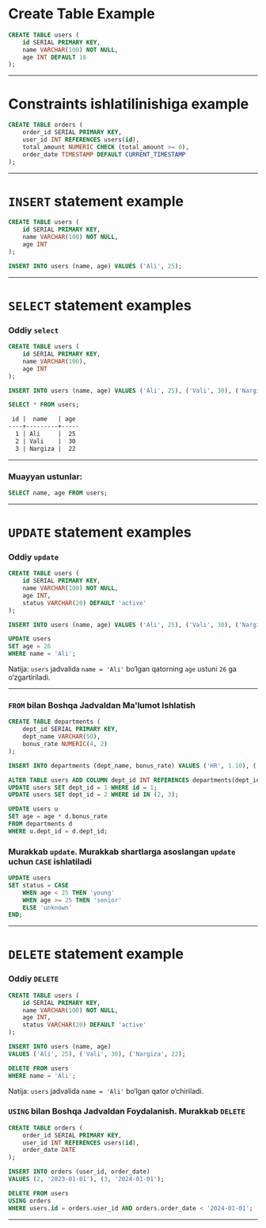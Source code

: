 # Create Table Example
```sql
CREATE TABLE users (
    id SERIAL PRIMARY KEY,
    name VARCHAR(100) NOT NULL,
    age INT DEFAULT 18
);
```
***
# Constraints ishlatilinishiga example
```sql
CREATE TABLE orders (
    order_id SERIAL PRIMARY KEY,
    user_id INT REFERENCES users(id),
    total_amount NUMERIC CHECK (total_amount >= 0),
    order_date TIMESTAMP DEFAULT CURRENT_TIMESTAMP
);
```
***
# `INSERT` statement example
```sql
CREATE TABLE users (
    id SERIAL PRIMARY KEY,
    name VARCHAR(100) NOT NULL,
    age INT
);

INSERT INTO users (name, age) VALUES ('Ali', 25);
```
***
# `SELECT` statement examples
### Oddiy `select`
```sql
CREATE TABLE users (
    id SERIAL PRIMARY KEY,
    name VARCHAR(100),
    age INT
);

INSERT INTO users (name, age) VALUES ('Ali', 25), ('Vali', 30), ('Nargiza', 22);

SELECT * FROM users;
```
```txt
 id |  name   | age
----+---------+-----
  1 | Ali     |  25
  2 | Vali    |  30
  3 | Nargiza |  22
```
***
### Muayyan ustunlar:
```sql
SELECT name, age FROM users;
```
***
# `UPDATE` statement examples
### Oddiy `update`
```sql
CREATE TABLE users (
    id SERIAL PRIMARY KEY,
    name VARCHAR(100) NOT NULL,
    age INT,
    status VARCHAR(20) DEFAULT 'active'
);

INSERT INTO users (name, age) VALUES ('Ali', 25), ('Vali', 30), ('Nargiza', 22);

UPDATE users
SET age = 26
WHERE name = 'Ali';
```
Natija: `users` jadvalida `name = 'Ali'` bo‘lgan qatorning `age` ustuni `26` ga o‘zgartiriladi.
***
### `FROM` bilan Boshqa Jadvaldan Ma'lumot Ishlatish
```sql
CREATE TABLE departments (
    dept_id SERIAL PRIMARY KEY,
    dept_name VARCHAR(50),
    bonus_rate NUMERIC(4, 2)
);

INSERT INTO departments (dept_name, bonus_rate) VALUES ('HR', 1.10), ('IT', 1.15);

ALTER TABLE users ADD COLUMN dept_id INT REFERENCES departments(dept_id);
UPDATE users SET dept_id = 1 WHERE id = 1;
UPDATE users SET dept_id = 2 WHERE id IN (2, 3);

UPDATE users u
SET age = age * d.bonus_rate
FROM departments d
WHERE u.dept_id = d.dept_id;
```
### Murakkab `update`. Murakkab shartlarga asoslangan `update` uchun `CASE` ishlatiladi
```sql 
UPDATE users
SET status = CASE
    WHEN age < 25 THEN 'young'
    WHEN age >= 25 THEN 'senior'
    ELSE 'unknown'
END;
```
***
# `DELETE` statement example
### Oddiy `DELETE`
```sql
CREATE TABLE users (
    id SERIAL PRIMARY KEY,
    name VARCHAR(100) NOT NULL,
    age INT,
    status VARCHAR(20) DEFAULT 'active'
);

INSERT INTO users (name, age) 
VALUES ('Ali', 25), ('Vali', 30), ('Nargiza', 22);

DELETE FROM users
WHERE name = 'Ali';
```
Natija: `users` jadvalida `name = 'Ali'` bo‘lgan qator o‘chiriladi.
### `USING` bilan Boshqa Jadvaldan Foydalanish. Murakkab `DELETE`
```sql
CREATE TABLE orders (
    order_id SERIAL PRIMARY KEY,
    user_id INT REFERENCES users(id),
    order_date DATE
);

INSERT INTO orders (user_id, order_date) 
VALUES (2, '2023-01-01'), (3, '2024-01-01');

DELETE FROM users
USING orders
WHERE users.id = orders.user_id AND orders.order_date < '2024-01-01';
```
***
